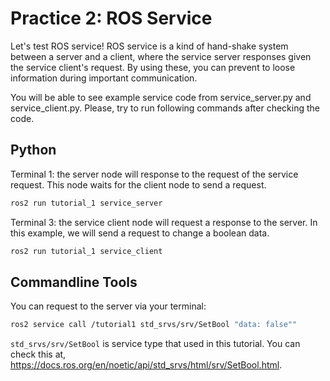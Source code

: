 # Practice 2: ROS Service
Let's test ROS service! ROS service is a kind of hand-shake system between a server and a client, where the service server responses given the service client's request. By using these, you can prevent to loose information during important communication. 

You will be able to see example service code from service_server.py and service_client.py. Please, try to run following commands after checking the code. 


## Python
Terminal 1: the server node will response to the request of the service request. This node waits for the client node to send a request.
~~~~bash
ros2 run tutorial_1 service_server
~~~~
Terminal 3: the service client node will request a response to the server. In this example, we will send a request to change a boolean data.
~~~~bash
ros2 run tutorial_1 service_client
~~~~

## Commandline Tools

You can request to the server via your terminal:

~~~~bash
ros2 service call /tutorial1 std_srvs/srv/SetBool "data: false""
~~~~

`std_srvs/srv/SetBool` is service type that used in this tutorial. You can check this at, https://docs.ros.org/en/noetic/api/std_srvs/html/srv/SetBool.html.